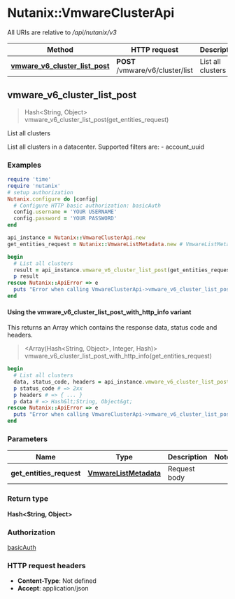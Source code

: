 # Nutanix::VmwareClusterApi

All URIs are relative to */api/nutanix/v3*

| Method | HTTP request | Description |
| ------ | ------------ | ----------- |
| [**vmware_v6_cluster_list_post**](VmwareClusterApi.md#vmware_v6_cluster_list_post) | **POST** /vmware/v6/cluster/list | List all clusters |


## vmware_v6_cluster_list_post

> Hash&lt;String, Object&gt; vmware_v6_cluster_list_post(get_entities_request)

List all clusters

List all clusters in a datacenter. Supported filters are: - account_uuid 

### Examples

```ruby
require 'time'
require 'nutanix'
# setup authorization
Nutanix.configure do |config|
  # Configure HTTP basic authorization: basicAuth
  config.username = 'YOUR USERNAME'
  config.password = 'YOUR PASSWORD'
end

api_instance = Nutanix::VmwareClusterApi.new
get_entities_request = Nutanix::VmwareListMetadata.new # VmwareListMetadata | Request body

begin
  # List all clusters
  result = api_instance.vmware_v6_cluster_list_post(get_entities_request)
  p result
rescue Nutanix::ApiError => e
  puts "Error when calling VmwareClusterApi->vmware_v6_cluster_list_post: #{e}"
end
```

#### Using the vmware_v6_cluster_list_post_with_http_info variant

This returns an Array which contains the response data, status code and headers.

> <Array(Hash&lt;String, Object&gt;, Integer, Hash)> vmware_v6_cluster_list_post_with_http_info(get_entities_request)

```ruby
begin
  # List all clusters
  data, status_code, headers = api_instance.vmware_v6_cluster_list_post_with_http_info(get_entities_request)
  p status_code # => 2xx
  p headers # => { ... }
  p data # => Hash&lt;String, Object&gt;
rescue Nutanix::ApiError => e
  puts "Error when calling VmwareClusterApi->vmware_v6_cluster_list_post_with_http_info: #{e}"
end
```

### Parameters

| Name | Type | Description | Notes |
| ---- | ---- | ----------- | ----- |
| **get_entities_request** | [**VmwareListMetadata**](VmwareListMetadata.md) | Request body |  |

### Return type

**Hash&lt;String, Object&gt;**

### Authorization

[basicAuth](../README.md#basicAuth)

### HTTP request headers

- **Content-Type**: Not defined
- **Accept**: application/json

